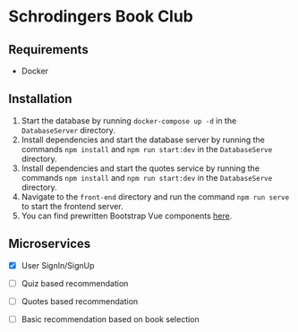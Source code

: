 # Schrodingers Book Club



## Requirements
- Docker

## Installation
1. Start the database by running `docker-compose up -d` in the `DatabaseServer` directory.
2. Install dependencies and start the database server by running the commands `npm install` and `npm run start:dev` in the `DatabaseServe` directory.
3. Install dependencies and start the quotes service by running the commands `npm install` and `npm run start:dev` in the `DatabaseServe` directory.
4. Navigate to the `front-end` directory and run the command `npm run serve` to start the frontend server.
5. You can find prewritten Bootstrap Vue components [here](https://bootstrap-vue.org/docs/components).

## Microservices 
- [x] User SignIn/SignUp
- [ ] Quiz based recommendation
- [ ] Quotes based recommendation
- [ ] Basic recommendation based on book selection

